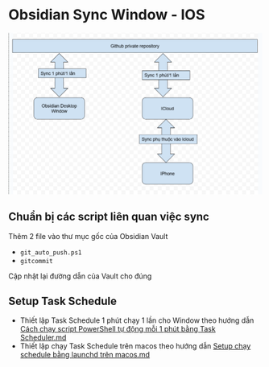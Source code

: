 # Obsidian Sync Window - IOS

![./obsidian-window-sync-ios.png](obsidian-window-sync-ios.png)

## Chuẩn bị các script liên quan việc sync

Thêm 2 file vào thư mục gốc của Obsidian Vault

- `git_auto_push.ps1`
- `gitcommit`

Cập nhật lại đường dẫn của Vault cho đúng

## Setup Task Schedule

- Thiết lập Task Schedule 1 phút chạy 1 lần cho Window theo hướng dẫn [Cách chạy script PowerShell tự động mỗi 1 phút bằng Task Scheduler.md](./PowerShell-Task-Scheduler.md)
- Thiết lập chạy Task Schedule trên macos theo hướng dẫn [Setup chạy schedule bằng launchd trên macos.md](./Setup-task-schedule-launchd-macos.md)
